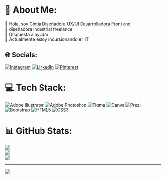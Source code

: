 # 💫 About Me:
💬 Hola, soy Cintia Diseñadora UX/UI Desarrolladora Front end<br>💬 diseñadora industrial freelance<br>🤝 DIspuesta a ayudar<br>🌱 Actualmente estoy incursionando en IT<br>


## 🌐 Socials:
[![Instagram](https://img.shields.io/badge/Instagram-%23E4405F.svg?logo=Instagram&logoColor=white)](https://instagram.com/https://www.instagram.com/explora.designs) [![LinkedIn](https://img.shields.io/badge/LinkedIn-%230077B5.svg?logo=linkedin&logoColor=white)](https://linkedin.com/in/https://www.linkedin.com/in/cintiaalavar/) [![Pinterest](https://img.shields.io/badge/Pinterest-%23E60023.svg?logo=Pinterest&logoColor=white)](https://pinterest.com/https://www.pinterest.es/cintiamalav/) 

# 💻 Tech Stack:
![Adobe Illustrator](https://img.shields.io/badge/adobeillustrator-%23FF9A00.svg?style=for-the-badge&logo=adobeillustrator&logoColor=white) ![Adobe Photoshop](https://img.shields.io/badge/adobephotoshop-%2331A8FF.svg?style=for-the-badge&logo=adobephotoshop&logoColor=white) 	![Figma](https://img.shields.io/badge/figma-%23F24E1E.svg?style=for-the-badge&logo=figma&logoColor=white) ![Canva](https://img.shields.io/badge/Canva-%2300C4CC.svg?style=for-the-badge&logo=Canva&logoColor=white) ![Prezi](https://img.shields.io/badge/Prezi-%23000000.svg?style=for-the-badge&logo=Prezi&logoColor=white) ![Bootstrap](https://img.shields.io/badge/bootstrap-%23563D7C.svg?style=for-the-badge&logo=bootstrap&logoColor=white) ![HTML5](https://img.shields.io/badge/html5-%23E34F26.svg?style=for-the-badge&logo=html5&logoColor=white) ![CSS3](https://img.shields.io/badge/css3-%231572B6.svg?style=for-the-badge&logo=css3&logoColor=white)
# 📊 GitHub Stats:
![](https://github-readme-stats.vercel.app/api?username=cintiamalav&theme=dark&hide_border=true&include_all_commits=false&count_private=false)<br/>
![](https://github-readme-streak-stats.herokuapp.com/?user=cintiamalav&theme=dark&hide_border=true)<br/>
![](https://github-readme-stats.vercel.app/api/top-langs/?username=cintiamalav&theme=dark&hide_border=true&include_all_commits=false&count_private=false&layout=compact)

---
[![](https://visitcount.itsvg.in/api?id=cintiamalav&icon=9&color=3)](https://visitcount.itsvg.in)

<!-- Proudly created with GPRM ( https://gprm.itsvg.in ) -->
